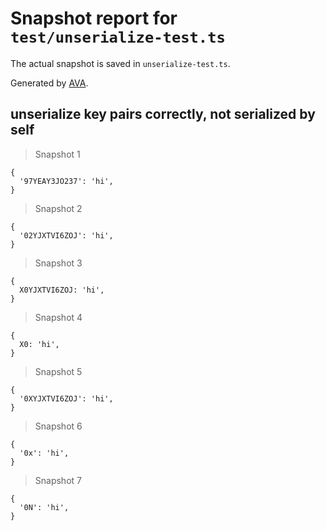 # Snapshot report for `test/unserialize-test.ts`

The actual snapshot is saved in `unserialize-test.ts`.

Generated by [AVA](https://ava.li).

## unserialize key pairs correctly, not serialized by self

> Snapshot 1

    {
      '97YEAY3JO237': 'hi',
    }

> Snapshot 2

    {
      '02YJXTVI6ZOJ': 'hi',
    }

> Snapshot 3

    {
      X0YJXTVI6ZOJ: 'hi',
    }

> Snapshot 4

    {
      X0: 'hi',
    }

> Snapshot 5

    {
      '0XYJXTVI6ZOJ': 'hi',
    }

> Snapshot 6

    {
      '0x': 'hi',
    }

> Snapshot 7

    {
      '0N': 'hi',
    }
